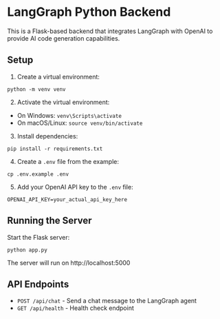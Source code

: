 
# LangGraph Python Backend

This is a Flask-based backend that integrates LangGraph with OpenAI to provide AI code generation capabilities.

## Setup

1. Create a virtual environment:
```
python -m venv venv
```

2. Activate the virtual environment:
- On Windows: `venv\Scripts\activate`
- On macOS/Linux: `source venv/bin/activate`

3. Install dependencies:
```
pip install -r requirements.txt
```

4. Create a `.env` file from the example:
```
cp .env.example .env
```

5. Add your OpenAI API key to the `.env` file:
```
OPENAI_API_KEY=your_actual_api_key_here
```

## Running the Server

Start the Flask server:
```
python app.py
```

The server will run on http://localhost:5000

## API Endpoints

- `POST /api/chat` - Send a chat message to the LangGraph agent
- `GET /api/health` - Health check endpoint
